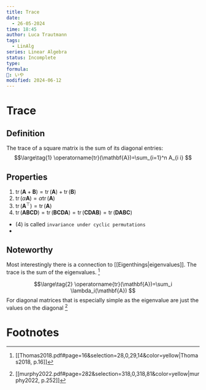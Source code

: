 ```yaml
---
title: Trace
date:
  - 26-05-2024
time: 18:45
author: Luca Trautmann
tags:
  - LinAlg
series: Linear Algebra
status: Incomplete
type: 
formula: 
🍙: いや
modified: 2024-06-12
---
```

# Trace
## Definition
The trace of a square matrix is the sum of its diagonal entries:
$$\large\tag{1}
\operatorname{tr}(\mathbf{A})=\sum_{i=1}^n A_{i i}
$$


## Properties
1. $\operatorname{tr}(\mathbf{A}+\mathbf{B})=\operatorname{tr}(\mathbf{A})+\operatorname{tr}(\mathbf{B})$
2. $\operatorname{tr}(\alpha \mathbf{A})=\alpha \operatorname{tr}(\mathbf{A})$
3. $\operatorname{tr}\left(\mathbf{A}^{\top}\right)=\operatorname{tr}(\mathbf{A})$
4. $\operatorname{tr}(\mathbf{A B C D})=\operatorname{tr}(\mathbf{B C D A})=\operatorname{tr}(\mathbf{C D A B})=\operatorname{tr}(\mathbf{D A B C})$

- $(4)$ is called `invariance under cyclic permutations`
- 

## Noteworthy
Most interestingly there is a connection to [[Eigenthings|eigenvalues]]. The trace is the sum of the eigenvalues. [^1]

$$\large\tag{2}
\operatorname{tr}(\mathbf{A})=\sum_i \lambda_i(\mathbf{A})
$$
For diagonal matrices that is especially simple as the eigenvalue are just the values on the diagonal [^2]


# Footnotes

[^1]: [[Thomas2018.pdf#page=16&selection=28,0,29,14&color=yellow|Thomas2018, p.16]]
[^2]: [[murphy2022.pdf#page=282&selection=318,0,318,81&color=yellow|murphy2022, p.252]]
